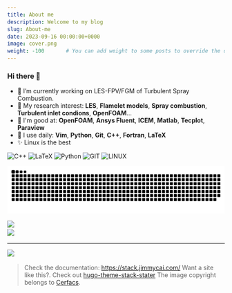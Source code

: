 ```yaml
---
title: About me
description: Welcome to my blog
slug: About-me
date: 2023-09-16 00:00:00+0000
image: cover.png
weight: -100       # You can add weight to some posts to override the default sorting (date descending)
---
```

### Hi there 👋

- 🔭 I’m currently working on LES-FPV/FGM of Turbulent Spray Combustion.
- 🌱 My research interest: **LES**, **Flamelet models**, **Spray combustion**, **Turbulent inlet condions**, **OpenFOAM**...
- :floppy_disk: I'm good at: **OpenFOAM**, **Ansys Fluent**, **ICEM**, **Matlab**, **Tecplot**, **Paraview**
- 👯 I use daily: **Vim**, **Python**, **Git**, **C++**, **Fortran**, **LaTeX**
- :sparkles: Linux is the best

![C++](https://img.shields.io/badge/c++-%2300599C.svg?style=for-the-badge&logo=c%2B%2B&logoColor=white) ![LaTeX](https://img.shields.io/badge/latex-%23008080.svg?style=for-the-badge&logo=LaTeX&logoColor=white) ![Python](https://img.shields.io/badge/python-3670A0?style=for-the-badge&logo=python&logoColor=ffdd54) ![GIT](https://img.shields.io/badge/Git-fc6d26?style=for-the-badge&logo=git&logoColor=white) ![LINUX](https://img.shields.io/badge/Linux-FCC624?style=for-the-badge&logo=linux&logoColor=black)

![github contribution grid snake animation](https://raw.githubusercontent.com/TimoLin/TimoLin/output/github-contribution-grid-snake.svg)

![](https://github-readme-stats.vercel.app/api?username=TimoLin&theme=buefy&hide_border=false&include_all_commits=true&count_private=true)<br/>
![](https://github-readme-stats.vercel.app/api/top-langs/?username=TimoLin&theme=buefy&hide_border=false&include_all_commits=true&count_private=true&layout=compact)

---
[![](https://visitcount.itsvg.in/api?id=TimoLin&icon=0&color=0)](https://visitcount.itsvg.in)

<!-- Proudly created with GPRM ( https://gprm.itsvg.in ) -->

> Check the documentation: https://stack.jimmycai.com/ Want a site like this?. Check out [hugo-theme-stack-stater](https://github.com/CaiJimmy/hugo-theme-stack-starter)
> The image copyright belongs to [Cerfacs](https://www.cerfacs.fr/avbp7x/).
